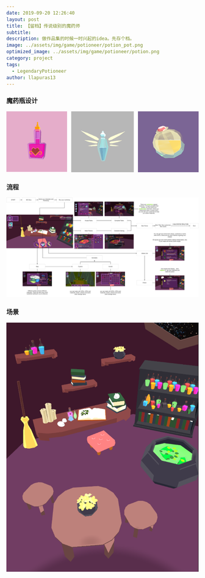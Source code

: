 ```yaml
---
date: 2019-09-20 12:26:40
layout: post
title: 【留档】传说级别的魔药师
subtitle: 
description: 做作品集的时候一时兴起的idea。先存个档。
image: ../assets/img/game/potioneer/potion_pot.png
optimized_image: ../assets/img/game/potioneer/potion.png
category: project
tags:
  - LegendaryPotioneer
author: llapuras13
---
```


### 魔药瓶设计

![](../assets/img/game/potioneer/potion.png)

### 流程

![](../assets/img/game/potioneer/chart.png)

### 场景

![](../assets/img/game/potioneer/scene.png)
